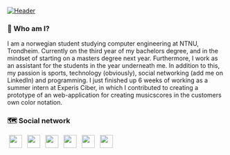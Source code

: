 [![Header](https://github.com/Martinnilsen99/Martinnilsen99/blob/master/assets/profileHeader.png "Header")](https://martinnilsen.no)

### &#128075; Who am I?

I am a norwegian student studying computer engineering at NTNU, Trondheim. Currently on the third year of my bachelors degree, and in the mindset of starting on a masters degree next year. Furthermore, I work as an assistant for the students in the year underneath me. In addition to this, my passion is sports, technology (obviously), social networking (add me on LinkedIn) and programming. I just finished up 6 weeks of working as a summer intern at Experis Ciber, in which I contributed to creating a prototype of an web-application for creating musicscores in the customers own color notation.

### &#128506; Social network

<link rel="stylesheet" type="text/css" media="all" href="css/social-circles.css">

<div>

<a href="https://www.martinnilsen.no" target="_blank" title="Portfolio and personal website" style="margin: 4px"><img src="https://image.flaticon.com/icons/svg/3135/3135683.svg" width="30px" ></a>
<a href="https://www.linkedin.com/in/martinnilsen99/" target="_blank" title="LinkedIn profile" style="margin: 4px"><img src="https://image.flaticon.com/icons/svg/733/733617.svg" width="30px"></a>
<a href="https://github.com/Martinnilsen99" target="_blank" title="GitHub profile" style="margin: 4px"><img src="https://image.flaticon.com/icons/svg/733/733609.svg" width="30px" ></a>
<a href="https://www.facebook.com/Martinnilsen99/" target="_blank" title="Facebook profile" style="margin: 4px"><img src="https://image.flaticon.com/icons/svg/733/733605.svg" width="30px"></a>
<a href="https://www.instagram.com/martinnilsen99/" target="_blank" title="Instagram profile" style="margin: 4px"><img src="https://image.flaticon.com/icons/svg/733/733614.svg" width="30px"></a>
<a href="https://www.youtube.com/channel/UCxyROQQeUpa44IEeC5oJuhQ" target="_blank" title="YouTube channel" style="margin: 4px"><img src="https://image.flaticon.com/icons/svg/733/733646.svg" width="30px"></a>

</div>
